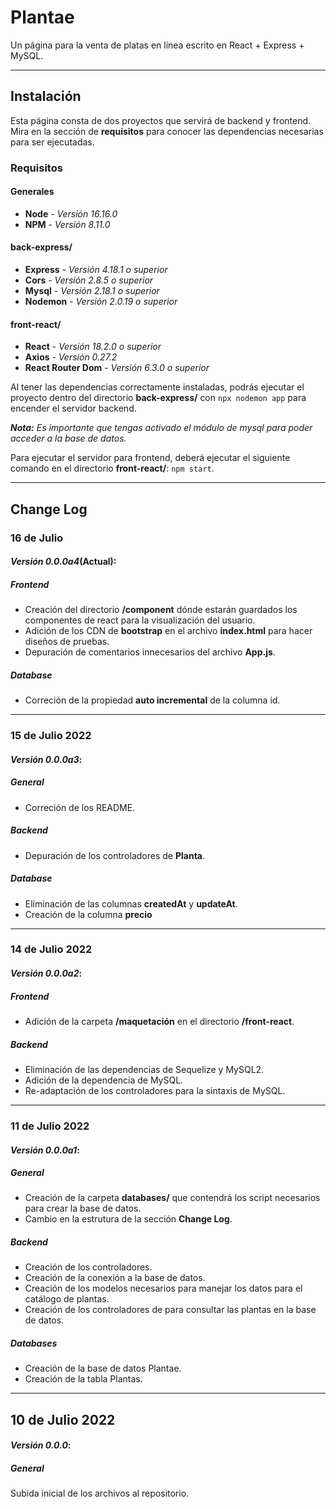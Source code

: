 <h1>Plantae</h1>
Un página para la venta de platas en línea escrito en React + Express + MySQL.

---
## Instalación
Esta página consta de dos proyectos que servirá de backend y frontend. Mira en la sección de **requisitos** para conocer las dependencias necesarias para ser ejecutadas.
### Requisitos
#### Generales
+ **Node** - _Versión 16.16.0_
+ **NPM** - _Versión 8.11.0_
#### back-express/
+ **Express** - _Versión 4.18.1 o superior_
+ **Cors** - _Versión 2.8.5 o superior_
+ **Mysql** - _Versión 2.18.1 o superior_
+ **Nodemon** - _Versión 2.0.19 o superior_
#### front-react/
+ **React** - _Versión 18.2.0 o superior_
+ **Axios** - _Versión 0.27.2_
+ **React Router Dom** - _Versión 6.3.0 o superior_

Al tener las dependencias correctamente instaladas, podrás ejecutar el proyecto dentro del directorio **back-express/** con ```npx nodemon app``` para encender el servidor backend.

***Nota:** Es importante que tengas activado el módulo de mysql para poder acceder a la base de datos.* 

Para ejecutar el servidor para frontend, deberá ejecutar el siguiente comando en el directorio **front-react/**: ```npm start```.

---

## Change Log

### 16 de Julio
#### _Versión 0.0.0a4_(Actual):
##### Frontend
+ Creación del directorio **/component** dónde estarán guardados los componentes de react para la visualización del usuario.
+ Adición de los CDN de **bootstrap** en el archivo **index.html** para hacer diseños de pruebas.
+ Depuración de comentarios innecesarios del archivo **App.js**.
##### Database
+ Correción de la propiedad **auto incremental** de la columna id.

---

### 15 de Julio 2022
#### _Versión 0.0.0a3_:
##### General
+ Correción de los README.
##### Backend
+ Depuración de los controladores de **Planta**.
##### Database
+ Eliminación de las columnas **createdAt** y **updateAt**.
+ Creación de la columna **precio**

---

### 14 de Julio 2022
#### _Versión 0.0.0a2_:
##### Frontend
+ Adición de la carpeta **/maquetación** en el directorio **/front-react**.
##### Backend
+ Eliminación de las dependencias de Sequelize y MySQL2.
+ Adición de la dependencia de MySQL.
+ Re-adaptación de los controladores para la sintaxis de MySQL.

---

### 11 de Julio 2022
#### _Versión 0.0.0a1_:
##### General
+ Creación de la carpeta **databases/** que contendrá  los script necesarios para crear la base de datos.
+ Cambio en la estrutura de la sección **Change Log**.
##### Backend
+ Creación de los controladores.
+ Creación de la conexión a la base de datos.
+ Creación de los modelos necesarios para manejar los datos para el catálogo de plantas.
+ Creación de los controladores de para consultar las plantas en la base de datos.
##### Databases
+ Creación de la base de datos Plantae.
+ Creación de la tabla Plantas.

---

## 10 de Julio 2022
#### _Versión 0.0.0_:
##### General
Subida inicial de los archivos al repositorio.
